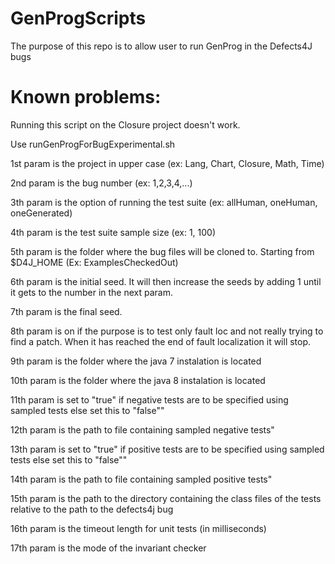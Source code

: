 # GenProgScripts
The purpose of this repo is to allow user to run GenProg in the Defects4J bugs

# Known problems: 
Running this script on the Closure project doesn't work.

Use runGenProgForBugExperimental.sh

1st param is the project in upper case (ex: Lang, Chart, Closure, Math, Time)

2nd param is the bug number (ex: 1,2,3,4,...)

3th param is the option of running the test suite (ex: allHuman, oneHuman, oneGenerated)

4th param is the test suite sample size (ex: 1, 100)

5th param is the folder where the bug files will be cloned to. Starting from $D4J_HOME (Ex: ExamplesCheckedOut)

6th param is the initial seed. It will then increase the seeds by adding 1 until it gets to the number in the next param.

7th param is the final seed.

8th param is on if the purpose is to test only fault loc and not really trying to find a patch. When it has reached the end of fault localization it will stop.

9th param is the folder where the java 7 instalation is located

10th param is the folder where the java 8 instalation is located

11th param is set to \"true\" if negative tests are to be specified using sampled tests else set this to \"false\""

12th param is the path to file containing sampled negative tests"

13th param is set to \"true\" if positive tests are to be specified using sampled tests else set this to \"false\""

14th param is the path to file containing sampled positive tests"

15th param is the path to the directory containing the class files of the tests relative to the path to the defects4j bug

16th param is the timeout length for unit tests (in milliseconds)

17th param is the mode of the invariant checker
